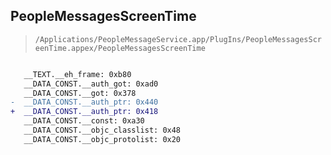 ## PeopleMessagesScreenTime

> `/Applications/PeopleMessageService.app/PlugIns/PeopleMessagesScreenTime.appex/PeopleMessagesScreenTime`

```diff

   __TEXT.__eh_frame: 0xb80
   __DATA_CONST.__auth_got: 0xad0
   __DATA_CONST.__got: 0x378
-  __DATA_CONST.__auth_ptr: 0x440
+  __DATA_CONST.__auth_ptr: 0x418
   __DATA_CONST.__const: 0xa30
   __DATA_CONST.__objc_classlist: 0x48
   __DATA_CONST.__objc_protolist: 0x20

```
